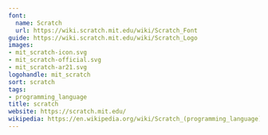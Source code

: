 ```yaml
---
font:
  name: Scratch
  url: https://wiki.scratch.mit.edu/wiki/Scratch_Font
guide: https://wiki.scratch.mit.edu/wiki/Scratch_Logo
images:
- mit_scratch-icon.svg
- mit_scratch-official.svg
- mit_scratch-ar21.svg
logohandle: mit_scratch
sort: scratch
tags:
- programming_language
title: scratch
website: https://scratch.mit.edu/
wikipedia: https://en.wikipedia.org/wiki/Scratch_(programming_language)
---
```

